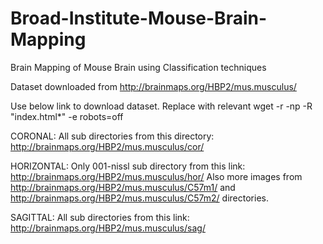 # Broad-Institute-Mouse-Brain-Mapping
Brain Mapping of Mouse Brain using Classification techniques

Dataset downloaded from 
http://brainmaps.org/HBP2/mus.musculus/

Use below link to download dataset. Replace <url> with relevant 
wget -r -np -R "index.html*" <url> -e robots=off
 
CORONAL:
All sub directories from this directory: http://brainmaps.org/HBP2/mus.musculus/cor/

HORIZONTAL:
Only 001-nissl sub directory from this link: http://brainmaps.org/HBP2/mus.musculus/hor/
Also more images from http://brainmaps.org/HBP2/mus.musculus/C57m1/ and http://brainmaps.org/HBP2/mus.musculus/C57m2/ directories.

SAGITTAL:
All sub directories from this link: http://brainmaps.org/HBP2/mus.musculus/sag/
